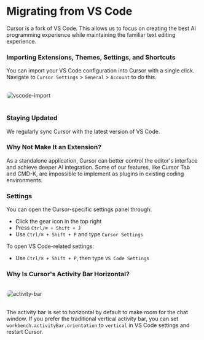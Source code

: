 # Migrating from VS Code

<style>
.screenshot {
  border: 1px solid #e5e7eb;
  border-radius: 8px;
  margin: 1rem 0;
}
</style>

Cursor is a fork of VS Code. This allows us to focus on creating the best AI programming experience while maintaining the familiar text editing experience.

### Importing Extensions, Themes, Settings, and Shortcuts

You can import your VS Code configuration into Cursor with a single click. Navigate to `Cursor Settings` > `General` > `Account` to do this.

<img src="https://mintlify.s3.us-west-1.amazonaws.com/cursor/images/get-started/vscode-import.png" alt="vscode-import" class="screenshot" />

### Staying Updated

We regularly sync Cursor with the latest version of VS Code.

### Why Not Make It an Extension?

As a standalone application, Cursor can better control the editor's interface and achieve deeper AI integration. Some of our features, like Cursor Tab and CMD-K, are impossible to implement as plugins in existing coding environments.

### Settings

You can open the Cursor-specific settings panel through:

- Click the gear icon in the top right
- Press `Ctrl/⌘ + Shift + J`
- Use `Ctrl/⌘ + Shift + P` and type `Cursor Settings`

To open VS Code-related settings:

- Use `Ctrl/⌘ + Shift + P`, then type `VS Code Settings`

### Why Is Cursor's Activity Bar Horizontal?

<img src="https://mintlify.s3.us-west-1.amazonaws.com/cursor/images/get-started/activity-bar.png" alt="activity-bar" class="screenshot" />

The activity bar is set to horizontal by default to make room for the chat window. If you prefer the traditional vertical activity bar, you can set `workbench.activityBar.orientation` to `vertical` in VS Code settings and restart Cursor.
